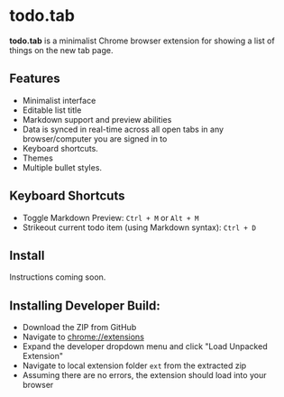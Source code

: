 todo.tab
========

**todo.tab** is a minimalist Chrome browser extension for showing a list of things on the new tab page.

Features
--------

- Minimalist interface
- Editable list title
- Markdown support and preview abilities
- Data is synced in real-time across all open tabs in any browser/computer you are signed in to
- Keyboard shortcuts.
- Themes
- Multiple bullet styles.

Keyboard Shortcuts
------------------

- Toggle Markdown Preview: `Ctrl + M` or `Alt + M` 
- Strikeout current todo item (using Markdown syntax): `Ctrl + D`

Install
-------

Instructions coming soon.


Installing Developer Build:
---------------------------

- Download the ZIP from GitHub
- Navigate to [chrome://extensions](chrome://extensions)
- Expand the developer dropdown menu and click "Load Unpacked Extension"
- Navigate to local extension folder `ext` from the extracted zip
- Assuming there are no errors, the extension should load into your browser